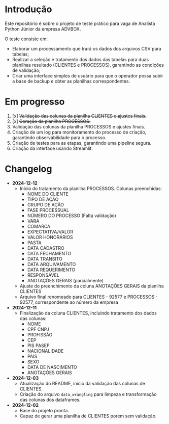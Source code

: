 # Introdução

Este repositório é sobre o projeto de teste prático para vaga de Analista Python Júnior da empresa ADVBOX.

O teste consiste em:
- Elaborar um processamento que trará os dados dos arquivos CSV para tabelas;
- Realizar a seleção e tratamento dos dados das tabelas para duas planilhas resultado (CLIENTES e PROCESSOS), garantindo as condições de validação;
- Criar uma interface simples de usuário para que o operador possa subir a base de backup e obter as planilhas correspondentes.

# Em progresso

1. [x] ~~Validação das colunas da planilha CLIENTES e ajustes finais.~~
2. [x] ~~Geração da planilha PROCESSOS.~~
3. Validação das colunas da planilha PROCESSOS e ajustes finais.
4. Criação de um log para monitoramento do processo de criação, garantindo observabilidade para o processo.
5. Criação de testes para as etapas, garantindo uma pipeline segura.
6. Criação da interface usando Streamlit.

# Changelog

- **2024-12-12**
    - Início do tratamento da planilha PROCESSOS. Colunas preenchidas:
        - NOME DO CLIENTE
        - TIPO DE AÇÃO
        - GRUPO DE AÇÃO
        - FASE PROCESSUAL
        - NÚMERO DO PROCESSO (Falta validação)
        - VARA
        - COMARCA
        - EXPECTATIVA/VALOR
        - VALOR HONORÁRIOS
        - PASTA
        - DATA CADASTRO
        - DATA FECHAMENTO
        - DATA TRANSITO
        - DATA ARQUIVAMENTO
        - DATA REQUERIMENTO
        - RESPONSÁVEL
        - ANOTAÇÕES GERAIS (parcialmente)
    - Ajuste do preenchimento da coluna ANOTAÇÕES GERAIS da planilha CLIENTES
    - Arquivo final renomeado para CLIENTES - 92577 e PROCESSOS - 92577, correspondente ao número da empresa
- **2024-12-11**
    - Finalização da coluna CLIENTES, incluindo tratamento dos dados das colunas:
        - NOME
        - CPF CNPJ
        - PROFISSÃO
        - CEP
        - PIS PASEP
        - NACIONALIDADE
        - PAIS
        - SEXO
        - DATA DE NASCIMENTO
        - ANOTAÇÕES GERAIS
- **2024-12-03**
    - Atualização do README, início da validação das colunas de CLIENTES.
    - Criação do arquivo `data_wrangling` para limpeza e transformação das colunas dos dataframes.
- **2024-12-02**
    - Base do projeto pronta.
    - Capaz de gerar uma planilha de CLIENTES porém sem validação.




